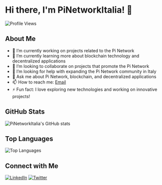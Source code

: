 # Hi there, I'm PiNetworkItalia! 👋

![Profile Views](https://komarev.com/ghpvc/?username=PiNetworkItalia&style=flat-square)

## About Me

- 🔭 I’m currently working on projects related to the Pi Network
- 🌱 I’m currently learning more about blockchain technology and decentralized applications
- 👯 I’m looking to collaborate on projects that promote the Pi Network
- 🤔 I’m looking for help with expanding the Pi Network community in Italy
- 💬 Ask me about Pi Network, blockchain, and decentralized applications
- 📫 How to reach me: [Email](mailto:example@example.com)
- ⚡ Fun fact: I love exploring new technologies and working on innovative projects!

## GitHub Stats

![PiNetworkItalia's GitHub stats](https://github-readme-stats.vercel.app/api?username=PiNetworkItalia&show_icons=true&theme=radical)

## Top Languages

![Top Languages](https://github-readme-stats.vercel.app/api/top-langs/?username=PiNetworkItalia&layout=compact&theme=radical)

## Connect with Me

[![LinkedIn](https://img.shields.io/badge/LinkedIn-Connect-blue?style=flat-square&logo=linkedin)](https://www.linkedin.com/in/PiNetworkItalia)
[![Twitter](https://img.shields.io/badge/Twitter-Follow-blue?style=flat-square&logo=twitter)](https://twitter.com/PiNetworkItalia)
